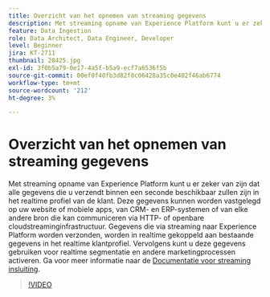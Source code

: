 ```yaml
---
title: Overzicht van het opnemen van streaming gegevens
description: Met streaming opname van Experience Platform kunt u er zeker van zijn dat alle gegevens die u verzendt binnen een seconde beschikbaar zullen zijn in het realtime profiel van de klant. Deze gegevens kunnen worden vastgelegd op uw website of mobiele apps, van CRM- en ERP-systemen of van elke andere bron die kan communiceren via HTTP- of openbare cloudstreaminginfrastructuur. Gegevens die via streaming naar Experience Platform worden verzonden, worden in realtime gekoppeld aan bestaande gegevens in het realtime klantprofiel. Vervolgens kunt u deze gegevens gebruiken voor realtime segmentatie en andere marketingprocessen activeren.
feature: Data Ingestion
role: Data Architect, Data Engineer, Developer
level: Beginner
jira: KT-2711
thumbnail: 28425.jpg
exl-id: 3f0b5a79-0e17-4a5f-b5a9-ecf7a6536f5b
source-git-commit: 00ef0f40fb3d82f0c06428a35c0e402f46ab6774
workflow-type: tm+mt
source-wordcount: '212'
ht-degree: 3%

---
```


# Overzicht van het opnemen van streaming gegevens

Met streaming opname van Experience Platform kunt u er zeker van zijn dat alle gegevens die u verzendt binnen een seconde beschikbaar zullen zijn in het realtime profiel van de klant. Deze gegevens kunnen worden vastgelegd op uw website of mobiele apps, van CRM- en ERP-systemen of van elke andere bron die kan communiceren via HTTP- of openbare cloudstreaminginfrastructuur. Gegevens die via streaming naar Experience Platform worden verzonden, worden in realtime gekoppeld aan bestaande gegevens in het realtime klantprofiel. Vervolgens kunt u deze gegevens gebruiken voor realtime segmentatie en andere marketingprocessen activeren. Ga voor meer informatie naar de [Documentatie voor streaming insluiting](https://experienceleague.adobe.com/docs/experience-platform/ingestion/streaming/overview.html?lang=nl).

>[!VIDEO](https://video.tv.adobe.com/v/28425?learn=on)
